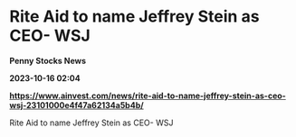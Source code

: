 # Rite Aid to name Jeffrey Stein as CEO- WSJ
**Penny Stocks News**

**2023-10-16 02:04**

**https://www.ainvest.com/news/rite-aid-to-name-jeffrey-stein-as-ceo-wsj-23101000e4f47a62134a5b4b/**

Rite Aid to name Jeffrey Stein as CEO- WSJ